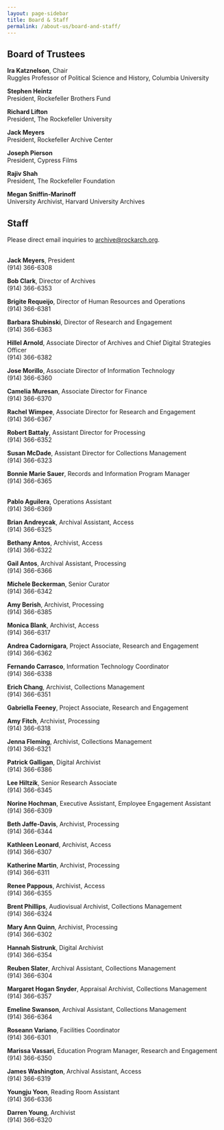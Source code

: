 ```yaml
---
layout: page-sidebar
title: Board & Staff
permalink: /about-us/board-and-staff/
---
```


## Board of Trustees

**Ira Katznelson**, Chair  
Ruggles Professor of Political Science and History, Columbia University

**Stephen Heintz**  
President, Rockefeller Brothers Fund

**Richard Lifton**  
President, The Rockefeller University

**Jack Meyers**  
President, Rockefeller Archive Center

**Joseph Pierson**  
President, Cypress Films

**Rajiv Shah**  
President, The Rockefeller Foundation

**Megan Sniffin-Marinoff**  
University Archivist, Harvard University Archives

## Staff

<div class="alert">Please direct email inquiries to <a href="mailto:archive@rockarch.org">archive@rockarch.org</a>.</div>  &nbsp;

**Jack Meyers**, President  
(914) 366-6308  

**Bob Clark**, Director of Archives  
(914) 366-6353 

**Brigite Requeijo**, Director of Human Resources and Operations  
(914) 366-6381  

**Barbara Shubinski**, Director of Research and Engagement  
(914) 366-6363  

**Hillel Arnold**, Associate Director of Archives and Chief Digital Strategies Officer  
(914) 366-6382

**Jose Morillo**, Associate Director of Information Technology  
(914) 366-6360

**Camelia Muresan**, Associate Director for Finance  
(914) 366-6370  

**Rachel Wimpee**, Associate Director for Research and Engagement  
(914) 366-6367  

**Robert Battaly**, Assistant Director for Processing  
(914) 366-6352  

**Susan McDade**, Assistant Director for Collections Management  
(914) 366-6323 

**Bonnie Marie Sauer**, Records and Information Program Manager  
(914) 366-6365
<br>
<br>

**Pablo Aguilera**, Operations Assistant  
(914) 366-6369

**Brian Andreycak**, Archival Assistant, Access  
(914) 366-6325  

**Bethany Antos**, Archivist, Access  
(914) 366-6322  

**Gail Antos**, Archival Assistant, Processing  
(914) 366-6366  

**Michele Beckerman**, Senior Curator  
(914) 366-6342

**Amy Berish**, Archivist, Processing  
(914) 366-6385  

**Monica Blank**, Archivist, Access  
(914) 366-6317  

**Andrea Cadornigara**, Project Associate, Research and Engagement   
(914) 366-6362

**Fernando Carrasco**, Information Technology Coordinator  
(914) 366-6338  

**Erich Chang**, Archivist, Collections Management  
(914) 366-6351  
  
**Gabriella Feeney**, Project Associate, Research and Engagement

**Amy Fitch**, Archivist, Processing  
(914) 366-6318  

**Jenna Fleming**, Archivist, Collections Management  
(914) 366-6321 

**Patrick Galligan**, Digital Archivist  
(914) 366-6386  

**Lee Hiltzik**, Senior Research Associate  
(914) 366-6345 

**Norine Hochman**, Executive Assistant, Employee Engagement Assistant  
(914) 366-6309  

**Beth Jaffe-Davis**, Archivist, Processing  
(914) 366-6344

**Kathleen Leonard**, Archivist, Access  
(914) 366-6307  

**Katherine Martin**, Archivist, Processing  
(914) 366-6311  

**Renee Pappous**, Archivist, Access  
(914) 366-6355  

**Brent Phillips**, Audiovisual Archivist, Collections Management  
(914) 366-6324

**Mary Ann Quinn**, Archivist, Processing  
(914) 366-6302  

**Hannah Sistrunk**, Digital Archivist  
(914) 366-6354  

**Reuben Slater**, Archival Assistant, Collections Management  
(914) 366-6304  

**Margaret Hogan Snyder**, Appraisal Archivist, Collections Management  
(914) 366-6357

**Emeline Swanson**, Archival Assistant, Collections Management  
(914) 366-6364 

**Roseann Variano**, Facilities Coordinator  
(914) 366-6301  

**Marissa Vassari**, Education Program Manager, Research and Engagement  
(914) 366-6350  

**James Washington**, Archival Assistant, Access  
(914) 366-6319  

**Youngju Yoon**, Reading Room Assistant  
(914) 366-6336

**Darren Young**, Archivist  
(914) 366-6320  

